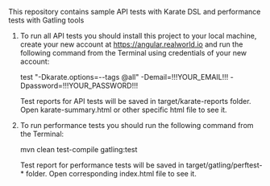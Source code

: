 This repository contains sample API tests with Karate DSL and performance tests with Gatling tools

1. To run all API tests you should install this project to your local machine,
create your new account at https://angular.realworld.io and run the following command from the Terminal using credentials
of your new account:

    test "-Dkarate.options=--tags @all" -Demail=!!!YOUR_EMAIL!!! -Dpassword=!!!YOUR_PASSWORD!!!

    Test reports for API tests will be saved in target/karate-reports folder. Open karate-summary.html or other specific html file to see it.

2. To run performance tests you should run the following command from the Terminal:

    mvn clean test-compile gatling:test

    Test report for performance tests will be saved in target/gatling/perftest-* folder. Open corresponding index.html file to see it.
